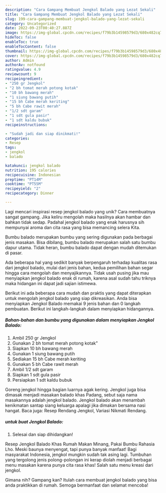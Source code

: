 ```yaml
---
description: "Cara Gampang Membuat Jengkol Balado yang Lezat Sekali"
title: "Cara Gampang Membuat Jengkol Balado yang Lezat Sekali"
slug: 199-cara-gampang-membuat-jengkol-balado-yang-lezat-sekali
category: Uncategorized
date: 2022-09-23T00:40:27.887Z
image: https://img-global.cpcdn.com/recipes/f79b3b14598579d3/680x482cq70/jengkol-balado-foto-resep-utama.jpg
hideToc: false
enableToc: true
enableTocContent: false
thumbnail: https://img-global.cpcdn.com/recipes/f79b3b14598579d3/680x482cq70/jengkol-balado-foto-resep-utama.jpg
cover: https://img-global.cpcdn.com/recipes/f79b3b14598579d3/680x482cq70/jengkol-balado-foto-resep-utama.jpg
author: Admin
authorAv: notfound
ratingvalue: 4.9
reviewcount: 9
recipeingredient:
- "250 gr Jengkol"
- "2 bh tomat merah potong kotak"
- "10 bh bawang merah"
- "1 siung bawang putih"
- "15 bh Cabe merah keriting"
- "5 bh Cabe rawit merah"
- "1/2 sdt garam"
- "1 sdt gula pasir"
- "1 sdt kaldu bubuk"
recipeinstructions:

- "Sudah jadi dan siap dinikmati!"
categories:
- Resep
tags:
- jengkol
- balado

katakunci: jengkol balado 
nutrition: 195 calories
recipecuisine: Indonesian
preptime: "PT14M"
cooktime: "PT55M"
recipeyield: "2"
recipecategory: Dinner

---
```





Lagi mencari inspirasi resep jengkol balado yang unik? Cara membuatnya sangat gampang. Jika keliru mengolah maka hasilnya akan hambar dan bahkan tidak sedap. Padahal jengkol balado yang enak harusnya sih mempunyai aroma dan cita rasa yang bisa memancing selera Kita.





Bumbu balado merupakan bumbu yang sering digunakan pada berbagai jenis masakan. Bisa dibilang, bumbu balado merupakan salah satu bumbu dapur utama. Tidak heran, bumbu balado dapat dengan mudah ditemukan di pasar.

Ada beberapa hal yang sedikit banyak berpengaruh terhadap kualitas rasa dari jengkol balado, mulai dari jenis bahan, kedua pemilihan bahan segar hingga cara mengolah dan menyajikannya. Tidak usah pusing jika mau menyiapkan jengkol balado enak di rumah, karena asal sudah tahu triknya maka hidangan ini dapat jadi sajian istimewa.






Berikut ini ada beberapa cara mudah dan praktis yang dapat diterapkan untuk mengolah jengkol balado yang siap dikreasikan. Anda bisa menyiapkan Jengkol Balado memakai 9 jenis bahan dan 0 langkah pembuatan. Berikut ini langkah-langkah dalam menyiapkan hidangannya.

<!--inarticleads1-->

##### Bahan-bahan dan bumbu yang digunakan dalam menyiapkan Jengkol Balado:

1. Ambil 250 gr Jengkol
1. Gunakan 2 bh tomat merah potong kotak&#34;
1. Siapkan 10 bh bawang merah
1. Gunakan 1 siung bawang putih
1. Sediakan 15 bh Cabe merah keriting
1. Gunakan 5 bh Cabe rawit merah
1. Ambil 1/2 sdt garam
1. Siapkan 1 sdt gula pasir
1. Persiapkan 1 sdt kaldu bubuk


Goreng jengkol hingga bagian luarnya agak kering. Jengkol juga bisa dimasak menjadi masakan balado khas Padang, sebut saja nama masakannya adalah jengkol balado. Jengkol balado akan menambah kenikmatan santap siang keluarga apalagi jika dimakan bersama nasi hangat. Baca juga: Resep Rendang Jengkol, Variasi Nikmati Rendang. 

<!--inarticleads2-->

#####  untuk buat Jengkol Balado:


1. Selesai dan siap dihidangkan!

Resep Jengkol Balado Khas Rumah Makan Minang, Pakai Bumbu Rahasia Lho. Meski baunya menyengat, tapi punya banyak manfaat! Bagi masyarakat Indonesia, jengkol mungkin sudah tak asing lagi. Tumbuhan yang tergolong jenis polong-polongan ini kerap diolah menjadi berbagai menu masakan karena punya cita rasa khas! Salah satu menu kreasi dari jengkol. 

Gimana nih? Gampang kan? Itulah cara membuat jengkol balado yang bisa anda praktikkan di rumah. Semoga bermanfaat dan selamat mencoba!
